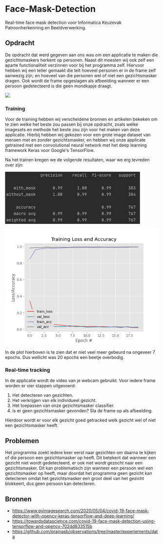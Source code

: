# Face-Mask-Detection

Real-time face mask detection voor Informatica Keuzevak Patroonherkenning en Beeldverwerking.

## Opdracht

De opdracht dat werd gegeven aan ons was om een applicatie te maken die gezichtsmaskers herkent op personen. Naast dit moesten wij ook zelf een aparte functionaliteit verzinnen voor bij het programma zelf. Hiervoor hebben wij een teller gemaakt die telt hoeveel personen er in de frame zelf aanwezig zijn, en hoeveel van die personen wel of niet een gezichtsmasker dragen. Ook wordt de frame opgeslagen als afbeelding wanneer er een persoon gedetecteerd is die geen mondkapje draagt.

![](demo.gif)

### Training

Voor de training hebben wij verscheidene bronnen en artikelen bekeken om te zien welke het beste zou passen bij onze opdracht, zoals welke imagesets en methode het beste zou zijn voor het maken van deze applicatie. Hierbij hebben wij gekozen voor een grote image dataset van mensen met en zonder gezichtsmasker, en hebben wij onze applicate getrained met een convolutional neural network met het deep learning framework Keras voor Google's TensorFlow.

Na het trainen kregen we de volgende resultaten, waar we erg tevreden over zijn:

![Overview](https://github.com/BastiaanJansen/Face-Mask-Detection/blob/main/overview.PNG)

![Plot](https://github.com/BastiaanJansen/Face-Mask-Detection/blob/main/plot.png)

In de plot hierboven is te zien dat er niet veel meer gebeurd na ongeveer 7 epochs. Dus wellicht was 20 epochs een beetje overbodig.

### Real-time tracking

In de applicatie wordt de video van je webcam gebruikt. Voor iedere frame worden er vier stappen uitgevoerd:

1. Het detecteren van gezichten.
2. Het verkrijgen van elk individueel gezicht.
3. Het toepassen van onze gezichtsmasker classifier.
4. Is er geen gezichtsmasker gevonden? Sla de frame op als afbeelding.

Hierdoor wordt er voor elk gezicht goed getracked welk gezicht wel of niet een gezichtsmasker heeft.

## Problemen
Het programma zoekt iedere keer eerst naar gezichten om daarna te kijken of die persoon een gezichtsmasker op heeft. Dit betekent dat wanneer een gezicht niet wordt gedetecteerd, er ook niet wordt gezocht naar een gezichtsmasker. Dit kan problematisch zijn wanneer een persoon wel een gezichtsmasker op heeft, maar doordat het programma geen gezicht kan detecteren omdat het gezichtsmasker een groot deel van het gezicht blokkeert, dus geen persoon kan detecteren.

## Bronnen
- https://www.pyimagesearch.com/2020/05/04/covid-19-face-mask-detector-with-opencv-keras-tensorflow-and-deep-learning/
- https://towardsdatascience.com/covid-19-face-mask-detection-using-tensorflow-and-opencv-702dd833515b
- https://github.com/prajnasb/observations/tree/master/experiements/data
